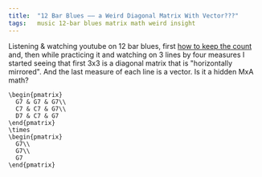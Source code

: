 ```yaml
---
title:  "12 Bar Blues –– a Weird Diagonal Matrix With Vector???"
tags:   music 12-bar blues matrix math weird insight
---
```


Listening & watching youtube on 12 bar blues, first [how to keep the count](https://youtu.be/qjCblIQabfc) and,
then while practicing it and watching on 3 lines by four measures I started seeing that first 3x3 is a diagonal
matrix that is "horizontally mirrored". And the last measure of each line is a vector. Is it a hidden MxA math?

```
\begin{pmatrix}
  G7 & G7 & G7\\
  C7 & C7 & G7\\
  D7 & C7 & G7
\end{pmatrix}
\times
\begin{pmatrix}
  G7\\ 
  G7\\
  G7
\end{pmatrix}
```

